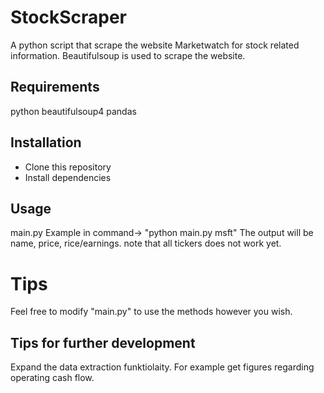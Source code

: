 # StockScraper
A python script that scrape the website Marketwatch for stock related information. Beautifulsoup is used to scrape the website.

## Requirements
python
beautifulsoup4 
pandas

## Installation
- Clone this repository
- Install dependencies

## Usage
main.py <ticker>
Example in command-> "python main.py msft"
The output will be name, price, rice/earnings.
note that all tickers does not work yet. 

# Tips
Feel free to modify "main.py" to use the methods however you wish.

## Tips for further development
Expand the data extraction funktiolaity. For example get figures regarding operating cash flow.
